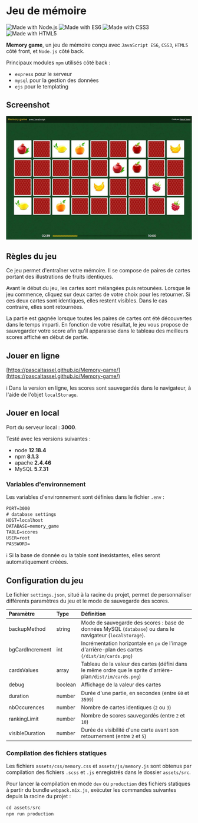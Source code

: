 # Jeu de mémoire

 ![Made with Node.js](https://img.shields.io/badge/Made%20with-Node.js-green) ![Made with ES6](https://img.shields.io/badge/Made%20with-ES6-yellow) ![Made with CSS3](https://img.shields.io/badge/Made%20with-CSS3-blue) ![Made with HTML5](https://img.shields.io/badge/Made%20with-HTML5-orange)

**Memory game**, un jeu de mémoire conçu avec `JavaScript ES6`, `CSS3`, `HTML5` côté front, et `Node.js` côté back.

Principaux modules `npm` utilisés côté back :

- `express` pour le serveur
- `mysql` pour la gestion des données
- `ejs` pour le templating

## Screenshot

![Screenshot](/screenshot.jpg)

## Règles du jeu

Ce jeu permet d'entraîner votre mémoire. Il se compose de paires de cartes portant des illustrations de fruits identiques.

Avant le début du jeu, les cartes sont mélangées puis retounées. Lorsque le jeu commence, cliquez sur deux cartes de votre choix pour les retourner. Si ces deux cartes sont identiques, elles restent visibles. Dans le cas contraire, elles sont retournées.

La partie est gagnée lorsque toutes les paires de cartes ont été découvertes dans le temps imparti. En fonction de votre résultat, le jeu vous propose de sauvegarder votre score afin qu'il apparaisse dans le tableau des meilleurs scores affiché en début de partie.

## Jouer en ligne

[https://pascaltassel.github.io/Memory-game/](https://pascaltassel.github.io/Memory-game/)

:information_source: Dans la version en ligne, les scores sont sauvegardés dans le navigateur, à l'aide de l'objet `localStorage`.

## Jouer en local

Port du serveur local : **3000**.

Testé avec les versions suivantes :

- node **12.18.4**
- npm **8.1.3**
- apache **2.4.46**
- MySQL **5.7.31**

### Variables d'environnement

Les variables d'environnement sont définies dans le fichier `.env` :

```
PORT=3000
# database settings
HOST=localhost
DATABASE=memory_game
TABLE=scores
USER=root
PASSWORD=
```
:information_source: Si la base de donnée ou la table sont inexistantes, elles seront automatiquement créées.

## Configuration du jeu

Le fichier `settings.json`, situé à la racine du projet, permet de personnaliser différents paramètres du jeu et le mode de sauvegarde des scores.

| Paramètre       | Type     | Définition                                                                                                   |
| :-------------- | :------- | :----------------------------------------------------------------------------------------------------------- |
| backupMethod    | string   | Mode de sauvegarde des scores : base de données MySQL (`database`) ou dans le navigateur (`localStorage`).   |
| bgCardIncrement | int      | Incrémentation horizontale en `px` de l'image d'arrière-plan des cartes (`/dist/im/cards.png`)               |
| cardsValues     | array    | Tableau de la valeur des cartes (défini dans le même ordre que le sprite d'arrière-plan`/dist/im/cards.png`) |
| debug           | boolean  | Affichage de la valeur des cartes                                                                            |
| duration        | number   | Durée d'une partie, en secondes (entre `60` et `3599`)                                                       |
| nbOccurences    | number   | Nombre de cartes identiques (`2` ou `3`)                                                                     |
| rankingLimit    | number   | Nombre de scores sauvegardés (entre `2` et `10`)                                                             |
| visibleDuration | number   | Durée de visibilité d'une carte avant son retournement (entre `2` et `5`)                                    |

### Compilation des fichiers statiques

Les fichiers `assets/css/memory.css` et `assets/js/memory.js` sont obtenus par compilation des fichiers `.scss` et `.js` enregistrés dans le dossier `assets/src`.

Pour lancer la compilation en mode `dev` ou `production` des fichiers statiques à partir du bundle `webpack.mix.js`, exécuter les commandes suivantes depuis la racine du projet :

```javascript
cd assets/src
npm run production
```